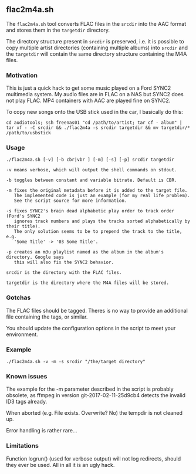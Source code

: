 ## flac2m4a.sh

The `flac2m4a.sh` tool converts FLAC files in the `srcdir` into the AAC format
and stores them in the `targetdir` directory.

The directory structure present in `srcdir` is preserved, i.e. it is possible
to copy multiple artist directories (containing multiple albums) into `srcdir` and the
`targetdir` will contain the same directory structure containing the M4A files.

### Motivation

This is just a quick hack to get some music played on a Ford SYNC2 multimedia system.
My audio files are in FLAC on a NAS but SYNC2 does not play FLAC. MP4 containers 
with AAC are played fine on SYNC2.

To copy new songs onto the USB stick used in the car, I basically do this:
```
cd audiotools; ssh freenas01 "cd /path/to/artist; tar cf - album" | tar xf - -C srcdir && ./flac2m4a -s srcdir targetdir && mv targetdir/* /path/to/usbstick
```

### Usage
```
./flac2m4a.sh [-v] [-b cbr|vbr ] [-m] [-s] [-p] srcdir targetdir
 
-v means verbose, which will output the shell commands on stdout.

-b toggles between constant and variable bitrate. Default is CBR.

-m fixes the original metadata before it is added to the target file.
   The implemented code is just an example (for my real life problem).
   See the script source for more information.

-s fixes SYNC2's brain dead alphabetic play order to track order (Ford's SYNC2
   ignores track numbers and plays the tracks sorted alphabetically by their title).
   The only solution seems to be to prepend the track to the title, e.g.
   'Some Title' -> '03 Some Title'.

-p creates an m3u playlist named as the album in the album's directory. Google says 
   this will also fix the SYNC2 behavior.

srcdir is the directory with the FLAC files.

targetdir is the directory where the M4A files will be stored.
```

### Gotchas
The FLAC files should be tagged. Theres is no way to provide an additional file
containing the tags, or similar.

You should update the configuration options in the script to meet your environment.

### Example
```
./flac2m4a.sh -v -m -s srcdir "/the/target directory"   
```

### Known issues
The example for the -m parameter described in the script is probably obsolete,
as ffmpeg in version git-2017-02-11-25d9cb4 detects the invalid ID3 tags already.

When aborted (e.g. File exists. Overwrite? No) the tempdir is not cleaned up.

Error handling is rather rare...

### Limitations
Function logrun() (used for verbose output) will not log redirects, should they
ever be used.
All in all it is an ugly hack.
